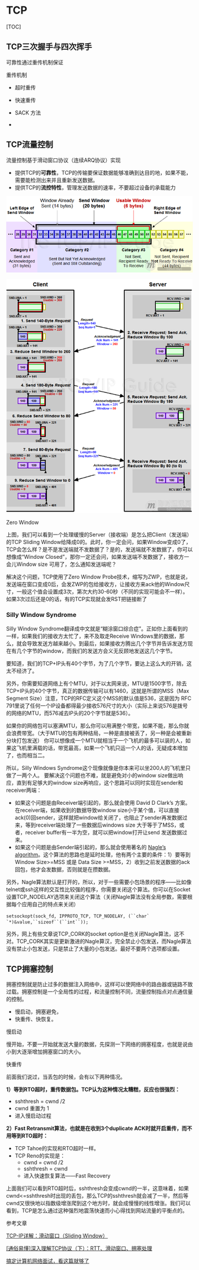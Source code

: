 # TCP

[TOC]

## TCP三次握手与四次挥手











可靠性通过重传机制保证

重传机制

- 超时重传
- 快速重传
- SACK 方法



- 

## TCP流量控制

 流量控制基于滑动窗口协议（连续ARQ协议）实现

- 提供TCP的**可靠性**，TCP的传输要保证数据能够准确到达目的地，如果不能，需要能检测出来并且重新发送数据。
- 提供TCP的**流控特性**，管理发送数据的速率，不要超过设备的承载能力

![滑动窗口示意图](image/滑动窗口示意图.png)





![滑动窗口发送示意图](image/滑动窗口发送示意图.png)

Zero Window

上图，我们可以看到一个处理缓慢的Server（接收端）是怎么把Client（发送端）的TCP Sliding Window给降成0的。此时，你一定会问，如果Window变成0了，TCP会怎么样？是不是发送端就不发数据了？是的，发送端就不发数据了，你可以想像成“Window Closed”，那你一定还会问，如果发送端不发数据了，接收方一会儿Window size 可用了，怎么通知发送端呢？

解决这个问题，TCP使用了Zero Window Probe技术，缩写为ZWP，也就是说，发送端在窗口变成0后，会发ZWP的包给接收方，让接收方来ack他的Window尺寸，一般这个值会设置成3次，第次大约30-60秒（不同的实现可能会不一样）。如果3次过后还是0的话，有的TCP实现就会发RST把链接断了



### Silly Window Syndrome


Silly Window Syndrome翻译成中文就是“糊涂窗口综合症”。正如你上面看到的一样，如果我们的接收方太忙了，来不及取走Receive Windows里的数据，那么，就会导致发送方越来越小。到最后，如果接收方腾出几个字节并告诉发送方现在有几个字节的window，而我们的发送方会义无反顾地发送这几个字节。

要知道，我们的TCP+IP头有40个字节，为了几个字节，要达上这么大的开销，这太不经济了。

另外，你需要知道网络上有个MTU，对于以太网来说，MTU是1500字节，除去TCP+IP头的40个字节，真正的数据传输可以有1460，这就是所谓的MSS（Max Segment Size）注意，TCP的RFC定义这个MSS的默认值是536，这是因为 RFC 791里说了任何一个IP设备都得最少接收576尺寸的大小（实际上来说576是拨号的网络的MTU，而576减去IP头的20个字节就是536）。

如果你的网络包可以塞满MTU，那么你可以用满整个带宽，如果不能，那么你就会浪费带宽。（大于MTU的包有两种结局，一种是直接被丢了，另一种是会被重新分块打包发送） 你可以想像成一个MTU就相当于一个飞机的最多可以装的人，如果这飞机里满载的话，带宽最高，如果一个飞机只运一个人的话，无疑成本增加了，也而相当二。

所以，Silly Windows Syndrome这个现像就像是你本来可以坐200人的飞机里只做了一两个人。 要解决这个问题也不难，就是避免对小的window size做出响应，直到有足够大的window size再响应，这个思路可以同时实现在sender和receiver两端：



- 如果这个问题是由Receiver端引起的，那么就会使用 David D Clark’s 方案。在receiver端，如果收到的数据导致window size小于某个值，可以直接ack(0)回sender，这样就把window给关闭了，也阻止了sender再发数据过来，等到receiver端处理了一些数据后windows size 大于等于了MSS，或者，receiver buffer有一半为空，就可以把window打开让send 发送数据过来。
- 如果这个问题是由Sender端引起的，那么就会使用著名的 [Nagle’s algorithm](http://en.wikipedia.org/wiki/Nagle's_algorithm)。这个算法的思路也是延时处理，他有两个主要的条件：1）要等到 Window Size>=MSS 或是 Data Size >=MSS，2）收到之前发送数据的ack回包，他才会发数据，否则就是在攒数据。


另外，Nagle算法默认是打开的，所以，对于一些需要小包场景的程序——比如像telnet或ssh这样的交互性比较强的程序，你需要关闭这个算法。你可以在Socket设置TCP_NODELAY选项来关闭这个算法（关闭Nagle算法没有全局参数，需要根据每个应用自己的特点来关闭）

```
setsockopt(sock_fd, IPPROTO_TCP, TCP_NODELAY, (``char` `*)&value,``sizeof``(``int``));
```

另外，网上有些文章说TCP_CORK的socket option是也关闭Nagle算法，这不对。TCP_CORK其实是更新激进的Nagle算汉，完全禁止小包发送，而Nagle算法没有禁止小包发送，只是禁止了大量的小包发送。最好不要两个选项都设置。



## TCP拥塞控制

拥塞控制就是防止过多的数据注入网络中，这样可以使网络中的路由器或链路不致过载。拥塞控制是一个全局性的过程，和流量控制不同，流量控制指点对点通信量的控制。

- 慢启动，拥塞避免，
- 快重传、快恢复。

慢启动

慢开始，不要一开始就发送大量的数据，先探测一下网络的拥塞程度，也就是说由小到大逐渐增加拥塞窗口的大小。 

快重传

前面我们说过，当丢包的时候，会有以下两种情况。

**1）等到RTO超时，重传数据包。TCP认为这种情况太糟糕，反应也很强烈：**

- sshthresh = cwnd /2
- cwnd 重置为 1
- 进入慢启动过程


**2）Fast Retransmit算法，也就是在收到3个duplicate ACK时就开启重传，而不用等到RTO超时：**

- TCP Tahoe的实现和RTO超时一样。
- TCP Reno的实现是：
  - cwnd = cwnd /2
  - sshthresh = cwnd
  - 进入快速恢复算法——Fast Recovery



上面我们可以看到RTO超时后，sshthresh会变成cwnd的一半，这意味着，如果cwnd<=sshthresh时出现的丢包，那么TCP的sshthresh就会减了一半，然后等cwnd又很快地以指数级增涨爬到这个地方时，就会成慢慢的线性增涨。我们可以看到，TCP是怎么通过这种强烈地震荡快速而小心得找到网站流量的平衡点的。

参考文章

[TCP-IP详解：滑动窗口（Sliding Window）](https://blog.csdn.net/wdscq1234/article/details/52444277)

[[通俗易懂]深入理解TCP协议（下）：RTT、滑动窗口、拥塞处理](http://www.52im.net/thread-515-1-1.html)

[搞定计算机网络面试，看这篇就够了](https://juejin.im/post/5b737671518825612a227e91?utm_source=gold_browser_extension)













